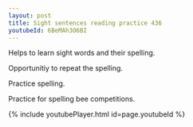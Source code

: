```yaml
---
layout: post
title: Sight sentences reading practice 436
youtubeId: 6BeMAh3O6BI
---
```

 
 
Helps to learn sight words and their spelling.

Opportunitiy to repeat the spelling. 

Practice spelling. 
 
Practice for spelling bee competitions. 
 
{% include youtubePlayer.html id=page.youtubeId %}
 
 
